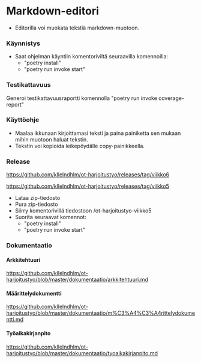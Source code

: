# Markdown-editori
- Editorilla voi muokata tekstiä markdown-muotoon.

### Käynnistys
- Saat ohjelman käyntiin komentoriviltä seuraavilla komennoilla:
    - "poetry install"
    - "poetry run invoke start"

### Testikattavuus
Generoi testikattavuusraportti komennolla "poetry run invoke coverage-report"

### Käyttöohje
- Maalaa ikkunaan kirjoittamasi teksti ja paina painiketta sen mukaan mihin muotoon haluat tekstin.
- Tekstin voi kopioida leikepöydälle copy-painikkeella.

### Release
https://github.com/kllelndhlm/ot-harjoitustyo/releases/tag/viikko6

https://github.com/kllelndhlm/ot-harjoitustyo/releases/tag/viikko5

- Lataa zip-tiedosto
- Pura zip-tiedosto
- Siirry komentorivillä tiedostoon /ot-harjoitustyo-viikko5
- Suorita seuraavat komennot:
   - "poetry install"
   - "poetry run invoke start"

### Dokumentaatio
#### Arkkitehtuuri
https://github.com/kllelndhlm/ot-harjoitustyo/blob/master/dokumentaatio/arkkitehtuuri.md

#### Määrittelydokumentti
https://github.com/kllelndhlm/ot-harjoitustyo/blob/master/dokumentaatio/m%C3%A4%C3%A4rittelydokumentti.md

#### Työaikakirjanpito
https://github.com/kllelndhlm/ot-harjoitustyo/blob/master/dokumentaatio/tyoaikakirjanpito.md
